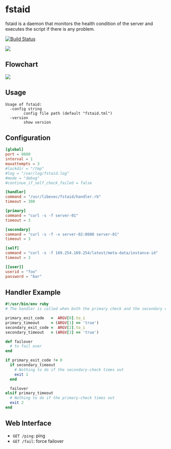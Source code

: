 # fstaid

fstaid is a daemon that monitors the health condition of the server and executes the script if there is any problem.

[![Build Status](https://travis-ci.org/winebarrel/fstaid.svg?branch=master)](https://travis-ci.org/winebarrel/fstaid)

![](https://cdn.pbrd.co/images/fjskjOr4.png)

## Flowchart

![](https://cdn.pbrd.co/images/2PtOoeCdD.png)

## Usage

```
Usage of fstaid:
  -config string
    	config file path (default "fstaid.tml")
  -version
    	show version
```

## Configuration

```toml
[global]
port = 8080
interval = 1
maxattempts = 3
#lockdir = "/tmp"
#log = "/var/log/fstaid.log"
#mode = "debug"
#continue_if_self_check_failed = false

[handler]
command = "/usr/libexec/fstaid/handler.rb"
timeout = 300

[primary]
command = "curl -s -f server-01"
timeout = 3

[secondary]
command = "curl -s -f -x server-02:8080 server-01"
timeout = 3

[self]
command = "curl -s -f 169.254.169.254/latest/meta-data/instance-id"
timeout = 3

[[user]]
userid = "foo"
password = "bar"
```

## Handler Example

```ruby
#!/usr/bin/env ruby
# The handler is called when both the primary check and the secondary check fail

primary_exit_code   =  ARGV[0].to_i
primary_timeout     = (ARGV[1] == 'true')
secondary_exit_code =  ARGV[2].to_i
secondary_timeout   = (ARGV[3] == 'true')

def failover
  # to fail over
end

if primary_exit_code != 0
  if secondary_timeout
    # Nothing to do if the secondary-check times out
    exit 1
  end

  failover
elsif primary_timeout
  # Nothing to do if the primary-check times out
  exit 2
end
```

## Web Interface

* `GET /ping`: ping
* `GET /fail`: force failover
